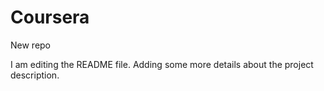 # Coursera
New repo

I am editing the README file. Adding some more details about the project description.
